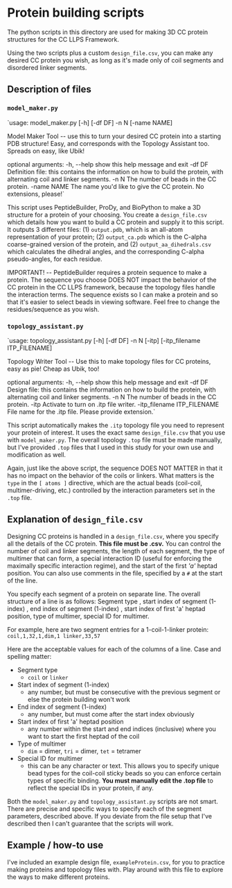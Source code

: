 # Protein building scripts

The python scripts in this directory are used for making 3D CC protein structures for the CC LLPS Framework. 

Using the two scripts plus a custom `design_file.csv`, you can make any desired CC protein you wish, as long as it's made only of coil segments and disordered linker segments.




## Description of files

### `model_maker.py`
`usage: model_maker.py [-h] [-df DF] -n N [-name NAME]

Model Maker Tool -- use this to turn your desired CC protein into a starting PDB structure! Easy, and corresponds with the Topology Assistant
too. Spreads on easy, like Ubik!

optional arguments:
  -h, --help  show this help message and exit
  -df DF      Definition file: this contains the information on how to build the protein, with alternating coil and linker segments.
  -n N        The number of beads in the CC protein.
  -name NAME  The name you'd like to give the CC protein. No extensions, please!`
  
This script uses PeptideBuilder, ProDy, and BioPython to make a 3D structure for a protein of your choosing. You create a `design_file.csv` which details how you want to build a CC protein and supply it to this script. It outputs 3 different files: (1) `output.pdb`, which is an all-atom representation of your protein; (2) `output_ca.pdb` which is the C-alpha coarse-grained version of the protein, and (2) `output_aa_dihedrals.csv` which calculates the dihedral angles, and the corresponding C-alpha pseudo-angles, for each residue.

IMPORTANT! -- PeptideBuilder requires a protein sequence to make a protein. The sequence you choose DOES NOT impact the behavior of the CC protein in the CC LLPS framework, because the topology files handle the interaction terms. The sequence exists so I can make a protein and so that it's easier to select beads in viewing software. Feel free to change the residues/sequence as you wish.


### `topology_assistant.py`
`usage: topology_assistant.py [-h] [-df DF] -n N [-itp] [-itp_filename ITP_FILENAME]

Topology Writer Tool -- Use this to make topology files for CC proteins, easy as pie! Cheap as Ubik, too!

optional arguments:
  -h, --help            show this help message and exit
  -df DF                Design file: this contains the information on how to build the protein, with alternating coil and linker segments.
  -n N                  The number of beads in the CC protein.
  -itp                  Activate to turn on .itp file writer.
  -itp_filename ITP_FILENAME
                        File name for the .itp file. Please provide extension.`

This script automatically makes the `.itp` topology file you need to represent your protein of interest. It uses the exact same `design_file.csv` that you use with `model_maker.py`. The overall topology `.top` file must be made manually, but I've provided `.top` files that I used in this study for your own use and modification as well.

Again, just like the above script, the sequence DOES NOT MATTER in that it has no impact on the behavior of the coils or linkers. What matters is the `type` in the `[ atoms ]` directive, which are the actual beads (coil-coil, multimer-driving, etc.) controlled by the interaction parameters set in the `.top` file.


## Explanation of `design_file.csv`
Designing CC proteins is handled in a `design_file.csv`, where you specify all the details of the CC protein. **This file must be .csv.** You can control the number of coil and linker segments, the length of each segment, the type of multimer that can form, a special interaction ID (useful for enforcing the maximally specific interaction regime), and the start of the first *'a'* heptad position. You can also use comments in the file, specified by a `#` at the start of the line. 

You specify each segment of a protein on separate line. The overall structure of a line is as follows:
Segment type , start index of segment (1-index) , end index of segment (1-index) , start index of first 'a' heptad position, type of multimer, special ID for multimer.

For example, here are two segment entries for a 1-coil-1-linker protein:
`coil,1,32,1,dim,1
linker,33,57`

Here are the acceptable values for each of the columns of a line. Case and spelling matter:
- Segment type
    - `coil` or `linker`
- Start index of segment (1-index)
    - any number, but must be consecutive with the previous segment or else the protein building won't work
- End index of segment (1-index)
    - any number, but must come after the start index obviously
- Start index of first 'a' heptad position
    - any number within the start and end indices (inclusive) where you want to start the first heptad of the coil
- Type of multimer
    - `dim` = dimer, `tri` = dimer, `tet` = tetramer
- Special ID for multimer
    - this can be any character or text. This allows you to specify unique bead types for the coil-coil sticky beads so you can enforce certain types of specific binding. **You must manually edit the .top file** to reflect the special IDs in your protein, if any.

Both the `model_maker.py` and `topology_assistant.py` scripts are not smart. There are precise and specific ways to specify each of the segment parameters, described above. If you deviate from the file setup that I've described then I can't guarantee that the scripts will work.



## Example / how-to use
I've included an example design file, `exampleProtein.csv`, for you to practice making proteins and topology files with. Play around with this file to explore the ways to make different proteins.